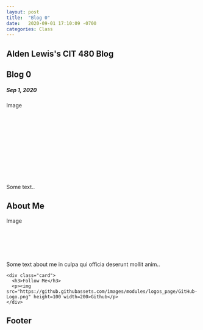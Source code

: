 ```yaml
---
layout: post
title:  "Blog 0"
date:   2020-09-01 17:10:09 -0700
categories: Class
---
```

<div class="header">
  <h2>Alden Lewis's CIT 480 Blog</h2>
</div>

<div class="row">
  <div class="leftcolumn">
    <div class="card">
      <h2>Blog 0</h2>
      <h5> Sep 1, 2020</h5>
      <div class="fakeimg" style="height:200px;">Image</div>
      <p>Some text..</p>
    </div>
   
  </div>
  <div class="rightcolumn">
    <div class="card">
      <h2>About Me</h2>
      <div class="fakeimg" style="height:100px;">Image</div>
      <p>Some text about me in culpa qui officia deserunt mollit anim..</p>
    </div>

    <div class="card">
      <h3>Follow Me</h3>
      <p><img src="https://github.githubassets.com/images/modules/logos_page/GitHub-Logo.png" height=100 width=200>Github</p>
    </div>
  </div>
</div>

<div class="footer">
  <h2>Footer</h2>
</div>